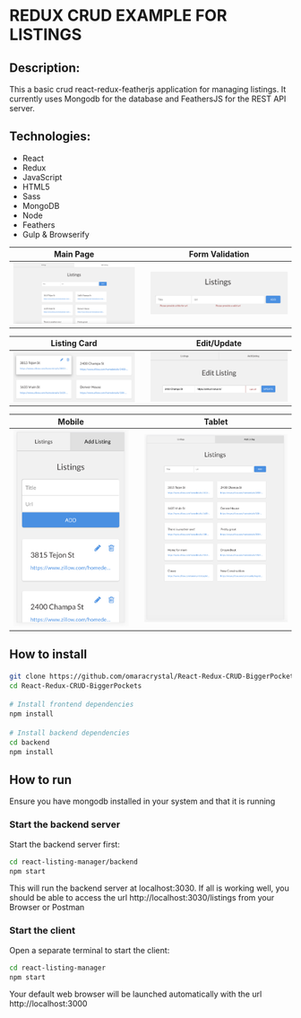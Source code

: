 # REDUX CRUD EXAMPLE FOR LISTINGS 

## Description:
This a basic crud react-redux-featherjs application for managing listings. It currently uses Mongodb for the database and FeathersJS for the REST API server.

## Technologies:
- React
- Redux
- JavaScript
- HTML5
- Sass
- MongoDB
- Node
- Feathers
- Gulp & Browserify

**Main Page**                       |    |**Form Validation**
:----------------------------------:|:--:|:----------------------------------:
![](/public/images/desktop.png)      |    | ![](/public/images/formvalidation.png)

**Listing Card**                    |    |**Edit/Update**
:----------------------------------:|:--:|:----------------------------------:
![](/public/images/cards.png)    |    | ![](/public/images/edit.png)

**Mobile**                          |    |  **Tablet**
:----------------------------------:|:--:|:----------------------------------:
![](/public/images/mobile.png)        |    | ![](/public/images/tablet.png)



##  How to install

```bash
git clone https://github.com/omaracrystal/React-Redux-CRUD-BiggerPockets.git
cd React-Redux-CRUD-BiggerPockets

# Install frontend dependencies
npm install

# Install backend dependencies
cd backend
npm install
```


## How to run
Ensure you have mongodb installed in your system and that it is running

### Start the backend server
Start the backend server first:

```bash
cd react-listing-manager/backend
npm start
```
This will run the backend server at localhost:3030. If all is working well, you should be able to access the url http://localhost:3030/listings from your Browser or Postman

### Start the client
Open a separate terminal to start the client:

```bash
cd react-listing-manager
npm start
```

Your default web browser will be launched automatically with the url http://localhost:3000
